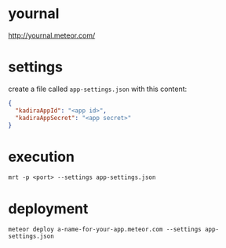 # yournal

http://yournal.meteor.com/

# settings

create a file called `app-settings.json` with this content:
```json
{
  "kadiraAppId": "<app id>",
  "kadiraAppSecret": "<app secret>"
}
```

# execution

`mrt -p <port> --settings app-settings.json`

# deployment

`meteor deploy a-name-for-your-app.meteor.com --settings app-settings.json`

